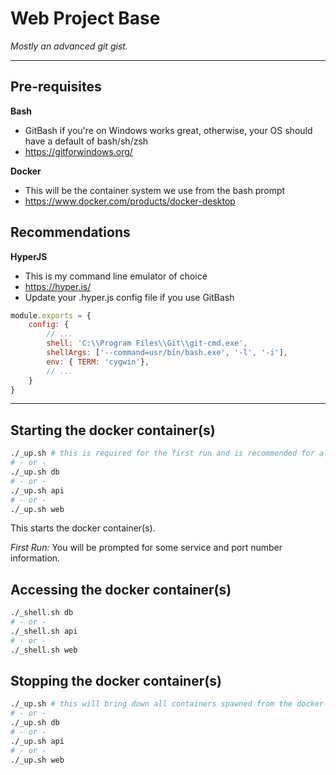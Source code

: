 # Web Project Base

*Mostly an advanced git gist.*

---

## Pre-requisites

**Bash**
- GitBash if you're on Windows works great, otherwise, your OS should have a default of bash/sh/zsh
- https://gitforwindows.org/

**Docker**
- This will be the container system we use from the bash prompt
- https://www.docker.com/products/docker-desktop

## Recommendations

**HyperJS**
- This is my command line emulator of choice
- https://hyper.is/
- Update your .hyper.js config file if you use GitBash
```js
module.exports = {
	config: {
		// ...
		shell: 'C:\\Program Files\\Git\\git-cmd.exe',
		shellArgs: ['--command=usr/bin/bash.exe', '-l', '-i'],
		env: { TERM: 'cygwin'},
		// ...
	}
}
```

---

## Starting the docker container(s)

```bash
./_up.sh # this is required for the first run and is recommended for all subsequent runs
# - or -
./_up.sh db
# - or -
./_up.sh api
# - or -
./_up.sh web
```
This starts the docker container(s). 

*First Run:* You will be prompted for some service and port number information.

## Accessing the docker container(s)

```bash
./_shell.sh db
# - or -
./_shell.sh api
# - or -
./_shell.sh web
```

## Stopping the docker container(s)

```bash
./_up.sh # this will bring down all containers spawned from the docker-compose.yml file
# - or -
./_up.sh db
# - or -
./_up.sh api
# - or -
./_up.sh web
```
